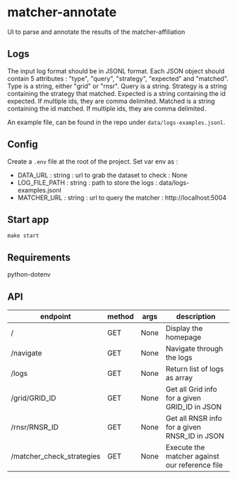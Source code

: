 # matcher-annotate
UI to parse and annotate the results of the matcher-affiliation

## Logs
The input log format should be in JSONL format.
Each JSON object should contain 5 attributes : "type", "query", "strategy", "expected" and "matched".
Type is a string, either "grid" or "rnsr".
Query is a string.
Strategy is a string containing the strategy that matched.
Expected is a string containing the id expected. If multiple ids, they are comma delimited.
Matched is a string containing the id matched. If multiple ids, they are comma delimited.

An example file, can be found in the repo under `data/logs-examples.jsonl`.

## Config
Create a `.env` file at the root of the project.
Set var env as :
* DATA_URL : string : url to grab the dataset to check : None
* LOG_FILE_PATH : string : path to store the logs : data/logs-examples.jsonl
* MATCHER_URL : string : url to query the matcher : http://localhost:5004

## Start app
`make start`

## Requirements
python-dotenv

## API

| endpoint | method |   args   | description |
| -------- | ------ | -------- | ----------- |
| / | GET | None | Display the homepage |
| /navigate | GET | None | Navigate through the logs |
| /logs | GET | None | Return list of logs as array |
| /grid/GRID_ID | GET | None | Get all Grid info for a given GRID_ID in JSON |
| /rnsr/RNSR_ID | GET | None | Get all RNSR info for a given RNSR_ID in JSON |
| /matcher_check_strategies | GET | None | Execute the matcher against our reference file |
